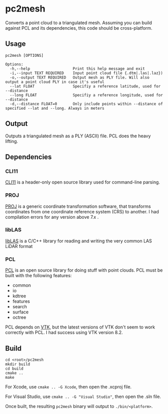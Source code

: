 # pc2mesh
Converts a point cloud to a triangulated mesh. Assuming you can build against PCL and its dependencies, this code should be cross-platform.

## Usage 
```
pc2mesh [OPTIONS]

Options:
  -h,--help                   Print this help message and exit
  -i,--input TEXT REQUIRED    Input point cloud file {.dtm|.las|.laz})                              
  -o,--output TEXT REQUIRED   Output mesh as PLY file. Will also output a point cloud PLY in case it's useful                              
  --lat FLOAT                 Specifiy a reference latitude, used for --distance                              
  --long FLOAT                Specifiy a reference longitude, used for --distance                              
  -d,--distance FLOAT=0       Only include points within --distance of specified --lat and --long. Always in meters
``` 

## Output
Outputs a triangulated mesh as a PLY (ASCII) file. PCL does the heavy lifting.

## Dependencies
### CLI11
[CLI11](https://github.com/CLIUtils/CLI11) is a header-only open source library used for command-line parsing.

### PROJ
[PROJ](https://github.com/OSGeo/PROJ/tree/7.2) is a generic coordinate transformation software, that transforms coordinates from one coordinate reference system (CRS) to another. I had compilation errors for any version above 7.x .

### libLAS
[libLAS](https://github.com/libLAS/libLAS) is a C/C++ library for reading and writing the very common LAS LiDAR format

### PCL
[PCL](https://github.com/PointCloudLibrary/pcl) is an open source library for doing stuff with point clouds. PCL must be built with the following features:
 - common
 - io
 - kdtree
 - features
 - search 
 - surface
 - octree

PCL depends on [VTK](https://github.com/Kitware/VTK), but the latest versions of VTK don't seem to work correctly with PCL. I had success using VTK version 8.2.

## Build
```
cd <root>/pc2mesh
mkdir build
cd build
cmake ..
make
```
For Xcode, use `cmake .. -G Xcode`, then open the .xcproj file.

For Visual Studio, use `cmake .. -G "Visual Studio"`, then open the .sln file.

Once built, the resulting `pc2mesh` binary will output to `./bin/<platform>`.
